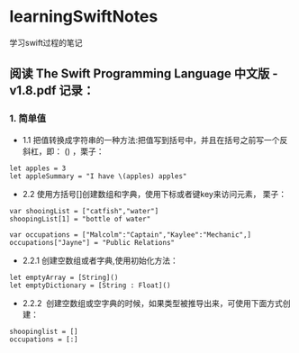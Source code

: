 # learningSwiftNotes
学习swift过程的笔记


## 阅读 The Swift Programming Language 中文版 -v1.8.pdf 记录：
### 1. 简单值
* 1.1 把值转换成字符串的一种方法:把值写到括号中，并且在括号之前写一个反斜杠，即： \() ，栗子：

```
let apples = 3
let appleSummary = "I have \(apples) apples"
```
* 2.2 使用方括号[]创建数组和字典，使用下标或者键key来访问元素， 栗子：
```
var shooingList = ["catfish","water"]
shoopingList[1] = "bottle of water"

var occupations = ["Malcolm":"Captain","Kaylee":"Mechanic",]
occupations["Jayne"] = "Public Relations"
```
* 2.2.1 创建空数组或者字典,使用初始化方法：
```
let emptyArray = [String]()
let emptyDictionary = [String : Float]()
```
* 2.2.2  创建空数组或空字典的时候，如果类型被推导出来，可使用下面方式创建：
```
shoopinglist = []
occupations = [:]
```
